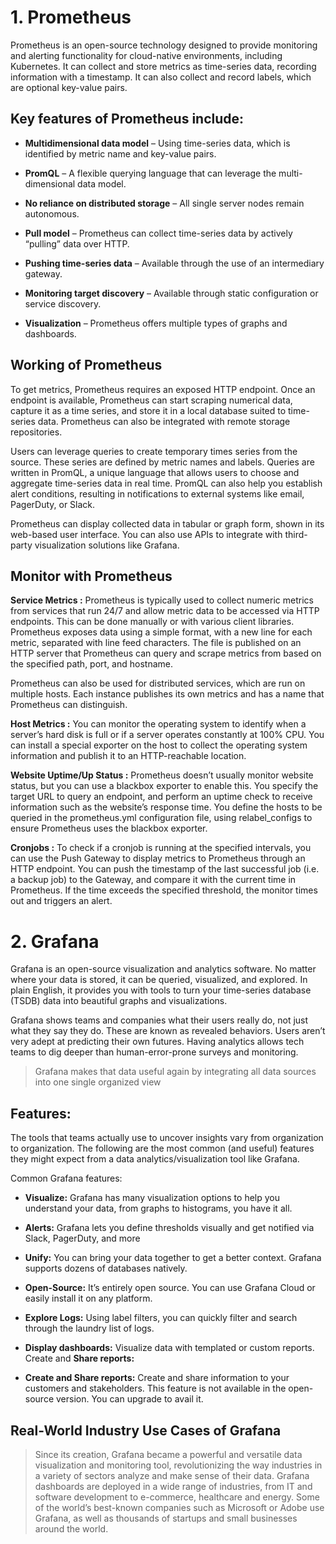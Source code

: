 # 1. Prometheus

Prometheus is an open-source technology designed to provide monitoring and alerting functionality for cloud-native environments, including Kubernetes. It can collect and store metrics as time-series data, recording information with a timestamp. It can also collect and record labels, which are optional key-value pairs.

## Key features of Prometheus include:

- **Multidimensional data model** – Using time-series data, which is identified by metric name and key-value pairs.

- **PromQL** – A flexible querying language that can leverage the multi-dimensional data model.

- **No reliance on distributed storage** – All single server nodes remain autonomous.

- **Pull model** – Prometheus can collect time-series data by actively “pulling” data over HTTP.

- **Pushing time-series data** – Available through the use of an intermediary gateway.

- **Monitoring target discovery** – Available through static configuration or service discovery.

- **Visualization** – Prometheus offers multiple types of graphs and dashboards.

## Working of Prometheus

To get metrics, Prometheus requires an exposed HTTP endpoint. Once an endpoint is available, Prometheus can start scraping numerical data, capture it as a time series, and store it in a local database suited to time-series data. Prometheus can also be integrated with remote storage repositories.

Users can leverage queries to create temporary times series from the source. These series are defined by metric names and labels. Queries are written in PromQL, a unique language that allows users to choose and aggregate time-series data in real time. PromQL can also help you establish alert conditions, resulting in notifications to external systems like email, PagerDuty, or Slack.

Prometheus can display collected data in tabular or graph form, shown in its web-based user interface. You can also use APIs to integrate with third-party visualization solutions like Grafana.

## Monitor with Prometheus

**Service Metrics :**
Prometheus is typically used to collect numeric metrics from services that run 24/7 and allow metric data to be accessed via HTTP endpoints. This can be done manually or with various client libraries. Prometheus exposes data using a simple format, with a new line for each metric, separated with line feed characters. The file is published on an HTTP server that Prometheus can query and scrape metrics from based on the specified path, port, and hostname.

Prometheus can also be used for distributed services, which are run on multiple hosts. Each instance publishes its own metrics and has a name that Prometheus can distinguish.

**Host Metrics :**
You can monitor the operating system to identify when a server’s hard disk is full or if a server operates constantly at 100% CPU. You can install a special exporter on the host to collect the operating system information and publish it to an HTTP-reachable location.

**Website Uptime/Up Status :**
Prometheus doesn’t usually monitor website status, but you can use a blackbox exporter to enable this. You specify the target URL to query an endpoint, and perform an uptime check to receive information such as the website’s response time. You define the hosts to be queried in the prometheus.yml configuration file, using relabel_configs to ensure Prometheus uses the blackbox exporter.

**Cronjobs :**
To check if a cronjob is running at the specified intervals, you can use the Push Gateway to display metrics to Prometheus through an HTTP endpoint. You can push the timestamp of the last successful job (i.e. a backup job) to the Gateway, and compare it with the current time in Prometheus. If the time exceeds the specified threshold, the monitor times out and triggers an alert.

# 2. Grafana

Grafana is an open-source visualization and analytics software. No matter where your data is stored, it can be queried, visualized, and explored. In plain English, it provides you with tools to turn your time-series database (TSDB) data into beautiful graphs and visualizations.

Grafana shows teams and companies what their users really do, not just what they say they do. These are known as revealed behaviors. Users aren’t very adept at predicting their own futures. Having analytics allows tech teams to dig deeper than human-error-prone surveys and monitoring.

> Grafana makes that data useful again by integrating all data sources into one single organized view

## Features:

The tools that teams actually use to uncover insights vary from organization to organization. The following are the most common (and useful) features they might expect from a data analytics/visualization tool like Grafana.

Common Grafana features:

- **Visualize:** Grafana has many visualization options to help you understand your data, from graphs to histograms, you have it all.

- **Alerts:** Grafana lets you define thresholds visually and get notified via Slack, PagerDuty, and more

- **Unify:** You can bring your data together to get a better context. Grafana supports dozens of databases natively.

- **Open-Source:** It’s entirely open source. You can use Grafana Cloud or easily install it on any platform.

- **Explore Logs:** Using label filters, you can quickly filter and search through the laundry list of logs.

- **Display dashboards:** Visualize data with templated or custom reports. Create and **Share reports:**

- **Create and Share reports:** Create and share information to your customers and stakeholders. This feature is not available in the open-source version. You can upgrade to avail it. 

## Real-World Industry Use Cases of Grafana

> Since its creation, Grafana became a powerful and versatile data visualization and monitoring tool, revolutionizing the way industries in a variety of sectors analyze and make sense of their data. Grafana dashboards are deployed in a wide range of industries, from IT and software development to e-commerce, healthcare and energy. Some of the world’s best-known companies such as Microsoft or Adobe use Grafana, as well as thousands of startups and small businesses around the world.